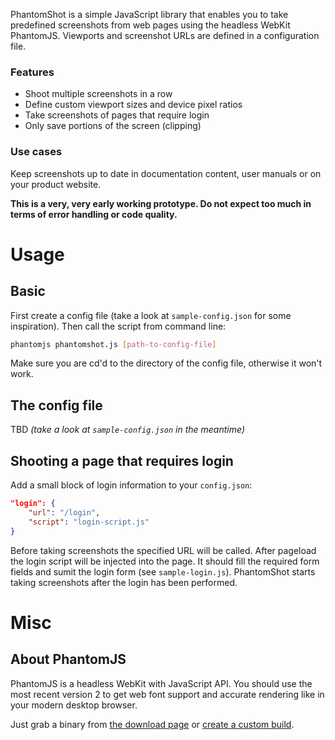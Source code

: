 PhantomShot is a simple JavaScript library that enables you to take predefined screenshots from web pages using the headless WebKit PhantomJS. Viewports and screenshot URLs are defined in a configuration file.

### Features

* Shoot multiple screenshots in a row
* Define custom viewport sizes and device pixel ratios
* Take screenshots of pages that require login
* Only save portions of the screen (clipping)

### Use cases

Keep screenshots up to date in documentation content, user manuals or on your product website.

__This is a very, very early working prototype. Do not expect too much in terms of error handling or code quality.__

# Usage

## Basic

First create a config file (take a look at `sample-config.json` for some inspiration). Then call the script from command line:

```bash
phantomjs phantomshot.js [path-to-config-file]
```

Make sure you are cd'd to the directory of the config file, otherwise it won't work.

## The config file

TBD _(take a look at `sample-config.json` in the meantime)_

## Shooting a page that requires login

Add a small block of login information to your `config.json`:

```json
"login": {
    "url": "/login",
    "script": "login-script.js"
}
```

Before taking screenshots the specified URL will be called. After pageload the login script will be injected into the page. It should fill the required form fields and sumit the login form (see `sample-login.js`). PhantomShot starts taking screenshots after the login has been performed.

# Misc

## About PhantomJS

PhantomJS is a headless WebKit with JavaScript API. You should use the most recent version 2 to get web font support and accurate rendering like in your modern desktop browser.

Just grab a binary from [the download page](http://phantomjs.org/download.html) or [create a custom build](http://phantomjs.org/build.html).

